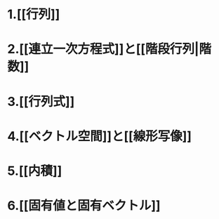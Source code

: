 # 1.[[行列]]

# 2.[[連立一次方程式]]と[[階段行列|階数]] 

# 3.[[行列式]]

# 4.[[ベクトル空間]]と[[線形写像]]

# 5.[[内積]]

# 6.[[固有値と固有ベクトル]]